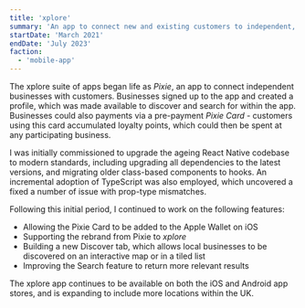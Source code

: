 ```yaml
---
title: 'xplore'
summary: 'An app to connect new and existing customers to independent, local businesses.'
startDate: 'March 2021'
endDate: 'July 2023'
faction:
  - 'mobile-app'
---
```


The xplore suite of apps began life as _Pixie_, an app to connect independent businesses with customers. Businesses signed up to the app and created a profile, which was made available to discover and search for within the app. Businesses could also payments via a pre-payment _Pixie Card_ - customers using this card accumulated loyalty points, which could then be spent at any participating business.

I was initially commissioned to upgrade the ageing React Native codebase to modern standards, including upgrading all dependencies to the latest versions, and migrating older class-based components to hooks. An incremental adoption of TypeScript was also employed, which uncovered a fixed a number of issue with prop-type mismatches.

Following this initial period, I continued to work on the following features:

- Allowing the Pixie Card to be added to the Apple Wallet on iOS
- Supporting the rebrand from Pixie to _xplore_
- Building a new Discover tab, which allows local businesses to be discovered on an interactive map or in a tiled list
- Improving the Search feature to return more relevant results

The xplore app continues to be available on both the iOS and Android app stores, and is expanding to include more locations within the UK.
